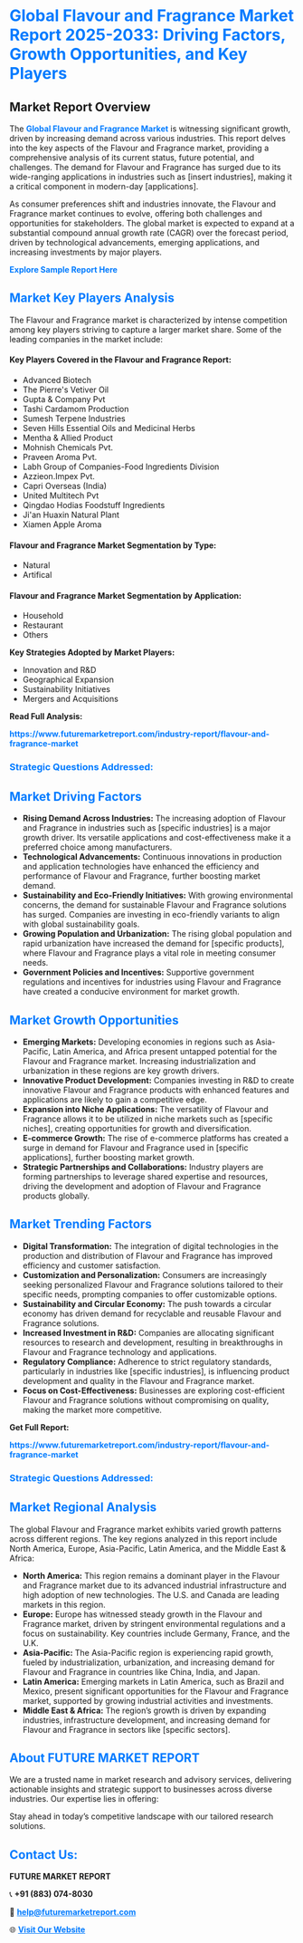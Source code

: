 <h1 style="color: #007BFF;">Global Flavour and Fragrance Market Report 2025-2033: Driving Factors, Growth Opportunities, and Key Players</h1>

<section id="overview">
<h2>Market Report Overview</h2>
<p>The <a href="https://www.futuremarketreport.com/industry-report/flavour-and-fragrance-market" style="color: #007BFF; text-decoration: none;"><strong>Global Flavour and Fragrance Market</strong></a> is witnessing significant growth, driven by increasing demand across various industries. This report delves into the key aspects of the Flavour and Fragrance market, providing a comprehensive analysis of its current status, future potential, and challenges. The demand for Flavour and Fragrance has surged due to its wide-ranging applications in industries such as [insert industries], making it a critical component in modern-day [applications].</p>
<p>As consumer preferences shift and industries innovate, the Flavour and Fragrance market continues to evolve, offering both challenges and opportunities for stakeholders. The global market is expected to expand at a substantial compound annual growth rate (CAGR) over the forecast period, driven by technological advancements, emerging applications, and increasing investments by major players.</p>
</section>

<section id="overview">
<p><a href="https://www.futuremarketreport.com/request-sample/reportId=52689" style="color: #007BFF; text-decoration: none;"><strong>Explore Sample Report Here</strong></a></p>
</section>

<section id="key-players">
<h2 style="color: #007BFF;">Market Key Players Analysis</h2>
<p>The Flavour and Fragrance market is characterized by intense competition among key players striving to capture a larger market share. Some of the leading companies in the market include:</p>
<h4>Key Players Covered in the Flavour and Fragrance Report:</h4>
<ul><li>Advanced Biotech</li><li>The Pierre&#039;s Vetiver Oil</li><li>Gupta &amp; Company Pvt</li><li>Tashi Cardamom Production</li><li>Sumesh Terpene Industries</li><li>Seven Hills Essential Oils and Medicinal Herbs</li><li>Mentha &amp; Allied Product</li><li>Mohnish Chemicals Pvt.</li><li>Praveen Aroma Pvt.</li><li>Labh Group of Companies-Food Ingredients Division</li><li>Azzieon.Impex Pvt.</li><li>Capri Overseas (India)</li><li>United Multitech Pvt</li><li>Qingdao Hodias Foodstuff Ingredients</li><li>Ji&#039;an Huaxin Natural Plant</li><li>Xiamen Apple Aroma</li></ul>
<h4>Flavour and Fragrance Market Segmentation by Type:</h4>
<ul><li>Natural</li><li>Artifical</li></ul>

<h4>Flavour and Fragrance Market Segmentation by Application:</h4>
<ul><li>Household</li><li>Restaurant</li><li>Others</li></ul>
<p><strong>Key Strategies Adopted by Market Players:</strong></p>
<ul>
<li>Innovation and R&D</li>
<li>Geographical Expansion</li>
<li>Sustainability Initiatives</li>
<li>Mergers and Acquisitions</li>
</ul>
</section>

<section>
<p><strong>Read Full Analysis: </strong></p><a href="https://www.futuremarketreport.com/industry-report/flavour-and-fragrance-market" style="color: #007BFF; text-decoration: none;"><strong>https://www.futuremarketreport.com/industry-report/flavour-and-fragrance-market</strong></a>
<h3 style="color: #007BFF;">Strategic Questions Addressed:</h3>
</section>

<section id="driving-factors">
<h2 style="color: #007BFF;">Market Driving Factors</h2>
<ul>
<li><strong>Rising Demand Across Industries:</strong> The increasing adoption of Flavour and Fragrance in industries such as [specific industries] is a major growth driver. Its versatile applications and cost-effectiveness make it a preferred choice among manufacturers.</li>
<li><strong>Technological Advancements:</strong> Continuous innovations in production and application technologies have enhanced the efficiency and performance of Flavour and Fragrance, further boosting market demand.</li>
<li><strong>Sustainability and Eco-Friendly Initiatives:</strong> With growing environmental concerns, the demand for sustainable Flavour and Fragrance solutions has surged. Companies are investing in eco-friendly variants to align with global sustainability goals.</li>
<li><strong>Growing Population and Urbanization:</strong> The rising global population and rapid urbanization have increased the demand for [specific products], where Flavour and Fragrance plays a vital role in meeting consumer needs.</li>
<li><strong>Government Policies and Incentives:</strong> Supportive government regulations and incentives for industries using Flavour and Fragrance have created a conducive environment for market growth.</li>
</ul>
</section>

<section id="growth-opportunities">
<h2 style="color: #007BFF;">Market Growth Opportunities</h2>
<ul>
<li><strong>Emerging Markets:</strong> Developing economies in regions such as Asia-Pacific, Latin America, and Africa present untapped potential for the Flavour and Fragrance market. Increasing industrialization and urbanization in these regions are key growth drivers.</li>
<li><strong>Innovative Product Development:</strong> Companies investing in R&D to create innovative Flavour and Fragrance products with enhanced features and applications are likely to gain a competitive edge.</li>
<li><strong>Expansion into Niche Applications:</strong> The versatility of Flavour and Fragrance allows it to be utilized in niche markets such as [specific niches], creating opportunities for growth and diversification.</li>
<li><strong>E-commerce Growth:</strong> The rise of e-commerce platforms has created a surge in demand for Flavour and Fragrance used in [specific applications], further boosting market growth.</li>
<li><strong>Strategic Partnerships and Collaborations:</strong> Industry players are forming partnerships to leverage shared expertise and resources, driving the development and adoption of Flavour and Fragrance products globally.</li>
</ul>
</section>

<section id="trending-factors">
<h2 style="color: #007BFF;">Market Trending Factors</h2>
<ul>
<li><strong>Digital Transformation:</strong> The integration of digital technologies in the production and distribution of Flavour and Fragrance has improved efficiency and customer satisfaction.</li>
<li><strong>Customization and Personalization:</strong> Consumers are increasingly seeking personalized Flavour and Fragrance solutions tailored to their specific needs, prompting companies to offer customizable options.</li>
<li><strong>Sustainability and Circular Economy:</strong> The push towards a circular economy has driven demand for recyclable and reusable Flavour and Fragrance solutions.</li>
<li><strong>Increased Investment in R&D:</strong> Companies are allocating significant resources to research and development, resulting in breakthroughs in Flavour and Fragrance technology and applications.</li>
<li><strong>Regulatory Compliance:</strong> Adherence to strict regulatory standards, particularly in industries like [specific industries], is influencing product development and quality in the Flavour and Fragrance market.</li>
<li><strong>Focus on Cost-Effectiveness:</strong> Businesses are exploring cost-efficient Flavour and Fragrance solutions without compromising on quality, making the market more competitive.</li>
</ul>
</section>

<section>
<p><strong>Get Full Report: </strong></p><a href="https://www.futuremarketreport.com/industry-report/flavour-and-fragrance-market" style="color: #007BFF; text-decoration: none;"><strong>https://www.futuremarketreport.com/industry-report/flavour-and-fragrance-market</strong></a>
<h3 style="color: #007BFF;">Strategic Questions Addressed:</h3>
</section>


<section id="regional-analysis">
<h2 style="color: #007BFF;">Market Regional Analysis</h2>
<p>The global Flavour and Fragrance market exhibits varied growth patterns across different regions. The key regions analyzed in this report include North America, Europe, Asia-Pacific, Latin America, and the Middle East & Africa:</p>
<ul>
<li><strong>North America:</strong> This region remains a dominant player in the Flavour and Fragrance market due to its advanced industrial infrastructure and high adoption of new technologies. The U.S. and Canada are leading markets in this region.</li>
<li><strong>Europe:</strong> Europe has witnessed steady growth in the Flavour and Fragrance market, driven by stringent environmental regulations and a focus on sustainability. Key countries include Germany, France, and the U.K.</li>
<li><strong>Asia-Pacific:</strong> The Asia-Pacific region is experiencing rapid growth, fueled by industrialization, urbanization, and increasing demand for Flavour and Fragrance in countries like China, India, and Japan.</li>
<li><strong>Latin America:</strong> Emerging markets in Latin America, such as Brazil and Mexico, present significant opportunities for the Flavour and Fragrance market, supported by growing industrial activities and investments.</li>
<li><strong>Middle East & Africa:</strong> The region’s growth is driven by expanding industries, infrastructure development, and increasing demand for Flavour and Fragrance in sectors like [specific sectors].</li>
</ul>
</section>

<footer>
<h2 style="color: #007BFF;">About FUTURE MARKET REPORT</h2>
<p>We are a trusted name in market research and advisory services, delivering actionable insights and strategic support to businesses across diverse industries. Our expertise lies in offering:</p>

<p>Stay ahead in today’s competitive landscape with our tailored research solutions.</p>

<h2 style="color: #007BFF;">Contact Us:</h2>
<p><strong>FUTURE MARKET REPORT</strong></p>
<p>📞 <strong>+91 (883) 074-8030</strong></p>
<p>📧 <strong><a href="mailto:help@futuremarketreport.com" style="color: #007BFF;">help@futuremarketreport.com</a></strong></p>
<p>🌐 <strong><a href="https://www.futuremarketreport.com/" style="color: #007BFF;">Visit Our Website</a></strong></p>
</footer>